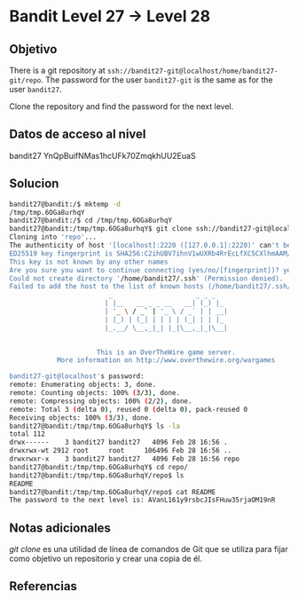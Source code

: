 # Bandit Level 27 → Level 28
## Objetivo
There is a git repository at `ssh://bandit27-git@localhost/home/bandit27-git/repo`. The password for the user `bandit27-git` is the same as for the user `bandit27`.

Clone the repository and find the password for the next level.

## Datos de acceso al nivel
bandit27
YnQpBuifNMas1hcUFk70ZmqkhUU2EuaS
## Solucion
```bash
bandit27@bandit:/$ mktemp -d
/tmp/tmp.6OGa8urhqY
bandit27@bandit:/$ cd /tmp/tmp.6OGa8urhqY
bandit27@bandit:/tmp/tmp.6OGa8urhqY$ git clone ssh://bandit27-git@localhost:2220/home/bandit27-git/repo
Cloning into 'repo'...
The authenticity of host '[localhost]:2220 ([127.0.0.1]:2220)' can't be established.
ED25519 key fingerprint is SHA256:C2ihUBV7ihnV1wUXRb4RrEcLfXC5CXlhmAAM/urerLY.
This key is not known by any other names
Are you sure you want to continue connecting (yes/no/[fingerprint])? yes
Could not create directory '/home/bandit27/.ssh' (Permission denied).
Failed to add the host to the list of known hosts (/home/bandit27/.ssh/known_hosts).
                         _                     _ _ _   
                        | |__   __ _ _ __   __| (_) |_ 
                        | '_ \ / _` | '_ \ / _` | | __|
                        | |_) | (_| | | | | (_| | | |_ 
                        |_.__/ \__,_|_| |_|\__,_|_|\__|
                                                       

                      This is an OverTheWire game server. 
            More information on http://www.overthewire.org/wargames

bandit27-git@localhost's password: 
remote: Enumerating objects: 3, done.
remote: Counting objects: 100% (3/3), done.
remote: Compressing objects: 100% (2/2), done.
remote: Total 3 (delta 0), reused 0 (delta 0), pack-reused 0
Receiving objects: 100% (3/3), done.
bandit27@bandit:/tmp/tmp.6OGa8urhqY$ ls -la
total 112
drwx------    3 bandit27 bandit27   4096 Feb 28 16:56 .
drwxrwx-wt 2912 root     root     106496 Feb 28 16:56 ..
drwxrwxr-x    3 bandit27 bandit27   4096 Feb 28 16:56 repo
bandit27@bandit:/tmp/tmp.6OGa8urhqY$ cd repo/
bandit27@bandit:/tmp/tmp.6OGa8urhqY/repo$ ls
README
bandit27@bandit:/tmp/tmp.6OGa8urhqY/repo$ cat README
The password to the next level is: AVanL161y9rsbcJIsFHuw35rjaOM19nR

```
## Notas adicionales
_git clone_ es una utilidad de línea de comandos de Git que se utiliza para fijar como objetivo un repositorio y crear una copia de él.
## Referencias